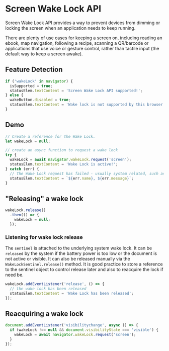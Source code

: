 # Screen Wake Lock API

Screen Wake Lock API provides a way to prevent devices from dimming or locking the screen when an application needs to keep running.

There are plenty of use cases for keeping a screen on, including reading an ebook, map navigation, following a recipe, scanning a QR/barcode or applications that use voice or gesture control, rather than tactile input (the default way to keep a screen awake).

## Feature Detection

```javascript
if ('wakeLock' in navigator) {
  isSupported = true;
  statusElem.textContent = 'Screen Wake Lock API supported!';
} else {
  wakeButton.disabled = true;
  statusElem.textContent = 'Wake lock is not supported by this browser.';
}
```

## Demo

```javascript
// Create a reference for the Wake Lock.
let wakeLock = null;

// create an async function to request a wake lock
try {
  wakeLock = await navigator.wakeLock.request('screen');
  statusElem.textContent = 'Wake Lock is active!';
} catch (err) {
  // The Wake Lock request has failed - usually system related, such as battery.
  statusElem.textContent = `${err.name}, ${err.message}`;
}
```

## "Releasing" a wake lock

```javascript
wakeLock.release()
  .then(() => {
    wakeLock = null;
  });
```

### Listening for wake lock release

The `sentinel` is attached to the underlying system wake lock. It can be `released` by the system if the battery power is too low or the document is not active or visible. It can also be released manually via the `WakeLockSentinel.release()` method. It is good practice to store a reference to the sentinel object to control release later and also to reacquire the lock if need be.

```javascript
wakeLock.addEventListener('release', () => {
  // the wake lock has been released
  statusElem.textContent = 'Wake Lock has been released';
});
```

## Reacquiring a wake lock

```javascript
document.addEventListener('visibilitychange', async () => {
  if (wakeLock !== null && document.visibilityState === 'visible') {
    wakeLock = await navigator.wakeLock.request('screen');
  }
});
```